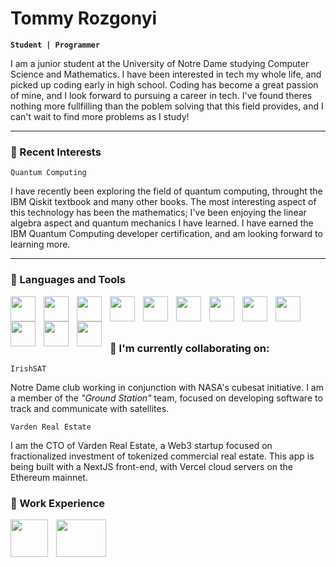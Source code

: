 # Tommy Rozgonyi

**`Student | Programmer`**


I am a junior student at the University of Notre Dame studying Computer Science and Mathematics. I have been interested in tech my whole life, and picked up coding early in high school. Coding has become a great passion of mine, and I look forward to pursuing a career in tech. I've found theres nothing more fullfilling than the poblem solving that this field provides, and I can't wait to find more problems as I study!
___
### 📘 Recent Interests
`Quantum Computing`

I have recently been exploring the field of quantum computing, throught the IBM Qiskit textbook and many other books. The most interesting aspect of this technology has been the mathematics; I've been enjoying the linear algebra aspect and quantum mechanics I have learned. I have earned the IBM Quantum Computing developer certification, and am looking forward to learning more.  
___
### 🧰 Languages and Tools

<img align="left" height="40px" width="40px" style="padding-right:10px" src="https://cdn.jsdelivr.net/gh/devicons/devicon/icons/javascript/javascript-original.svg" />
<img align="left" height="40px" width="40px" style="padding-right:10px" src="https://cdn.jsdelivr.net/gh/devicons/devicon/icons/c/c-original.svg" />
<img align="left" height="40px" width="40px" style="padding-right:10px" src="https://cdn.jsdelivr.net/gh/devicons/devicon/icons/typescript/typescript-plain.svg" />
<img align="left" height="40px" width="40px" style="padding-right:10px" src="https://cdn.jsdelivr.net/gh/devicons/devicon/icons/react/react-original.svg" />
<img align="left" height="40px" width="40px" style="padding-right:10px" src="https://cdn.jsdelivr.net/gh/devicons/devicon/icons/python/python-original.svg" />
<img align="left" height="40px" width="40px" style="padding-right:10px" src="https://cdn.jsdelivr.net/gh/devicons/devicon/icons/html5/html5-original.svg" />
<img align="left" height="40px" width="40px" style="padding-right:10px" src="https://cdn.jsdelivr.net/gh/devicons/devicon/icons/css3/css3-original.svg" />
<img align="left" height="40px" width="40px" style="padding-right:10px" src="https://cdn.jsdelivr.net/gh/devicons/devicon/icons/pytorch/pytorch-original.svg" />
<img align="left" height="40px" width="40px" style="padding-right:10px" src="https://cdn.jsdelivr.net/gh/devicons/devicon/icons/java/java-original.svg" />
<img align="left" height="40px" width="40px" style="padding-right:10px" src="https://cdn.jsdelivr.net/gh/devicons/devicon/icons/bash/bash-original.svg" />
<img align="left" height="40px" width="40px" style="padding-right:10px" src="https://cdn.jsdelivr.net/gh/devicons/devicon/icons/docker/docker-original.svg" />
<img align="left" height="40px" width="40px" style="padding-right:10px" src="https://cdn.jsdelivr.net/gh/devicons/devicon/icons/linux/linux-original.svg" />
<br/>
<br/>

#

<h3>🔭 I'm currently collaborating on:</h3>

`IrishSAT`

Notre Dame club working in conjunction with NASA's cubesat initiative. I am a member of the *"Ground Station"* team, focused on developing software to track and communicate with satellites.

`Varden Real Estate`

I am the CTO of Varden Real Estate, a Web3 startup focused on fractionalized investment of tokenized commercial real estate. This app is being built with a NextJS front-end, with Vercel cloud servers on the Ethereum mainnet.

<h3>💼 Work Experience</h3>
<img align="left" height="60px" width="60px" style="padding-right:10px" src="https://seeklogo.net/wp-content/uploads/2020/08/ups-logo.png" />
<img align="left" height="60px" width="80px" style="padding-right:10px" src="https://ww1.prweb.com/prfiles/2013/06/20/10810625/gI_59463_SMARTMD-Logo.jpg" />
